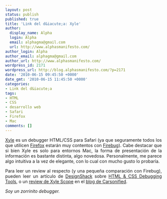```yaml
---
layout: post
status: publish
published: true
title: 'Link del d&iacute;a: Xyle'
author:
  display_name: Alpha
  login: Alpha
  email: alphagma@gmail.com
  url: http://www.alphasmanifesto.com/
author_login: Alpha
author_email: alphagma@gmail.com
author_url: http://www.alphasmanifesto.com/
wordpress_id: 2171
wordpress_url: http://blog.alphasmanifesto.com/?p=2171
date: '2010-06-15 09:45:50 +0000'
date_gmt: '2010-06-15 11:45:50 +0000'
categories:
- Link del d&iacute;a
tags:
- HTML
- CSS
- desarrollo web
- Safari
- Firefox
- Mac
comments: []
---
```

<p style="text-align: justify;"><a href="http://culturedcode.com/xyle/index.html">Xyle</a> es un debugger HTML/CSS para Safari (ya que seguramente todos los que utilicen <a href="http://www.getfirefox.com/">Firefox</a> estar&aacute;n muy contentos con <a href="http://www.getfirebug.com/">Firebug</a>). Cabe destacar que si bien Xyle es solo para entornos Mac, la forma de presentaci&oacute;n de la informaci&oacute;n es bastante distinta, algo novedosa. Personalmente, me parece algo intuitiva a la vez de elegante, con lo cual con mucho gusto lo probar&iacute;a.</p>
<p style="text-align: justify;">Para leer un review al respecto (y una peque&ntilde;a comparaci&oacute;n con Firebug), pueden leer un art&iacute;culo de <a href="http://designshack.co.uk/">DesignShack</a> sobre <a href="http://designshack.co.uk/articles/css/html-and-css-debugging-tools">HTML &amp; CSS Debugging Tools</a>, o un <a href="http://carsonified.com/blog/carsonified/reviews/xyle-scope/">review de Xyle Scope</a> en el <a href="http://carsonified.com/blog/">blog de Carsonified</a>.</p>
<p style="text-align: justify;"><em>Soy un zorrinito debugger.</em></p>
